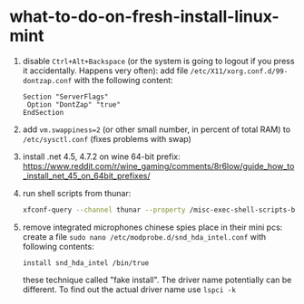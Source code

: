 # what-to-do-on-fresh-install-linux-mint

1. disable `Ctrl+Alt+Backspace` (or the system is going to logout if you press it accidentally. Happens very often):
   add file `/etc/X11/xorg.conf.d/99-dontzap.conf` with the following content:
   ```
   Section "ServerFlags"
    Option "DontZap" "true"
   EndSection
   ```

2. add `vm.swappiness=2` (or other small number, in percent of total RAM) to `/etc/sysctl.conf` (fixes problems with swap)

3. install .net 4.5, 4.7.2 on wine 64-bit prefix: https://www.reddit.com/r/wine_gaming/comments/8r6low/guide_how_to_install_net_45_on_64bit_prefixes/

4. run shell scripts from thunar:
   ```sh
   xfconf-query --channel thunar --property /misc-exec-shell-scripts-by-default --create --type bool --set true
   ```
5. remove integrated microphones chinese spies place in their mini pcs:
   create a file `sudo nano /etc/modprobe.d/snd_hda_intel.conf` with following contents:
   ```
   install snd_hda_intel /bin/true
   ```
   these technique called "fake install".
   The driver name potentially can be different. To find out the actual driver name use `lspci -k`
   
